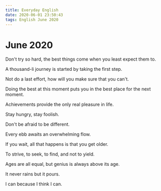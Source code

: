 ```yaml
---
title: Everyday English
date: 2020-06-01 23:50:43
tags: English June 2020
---
```



# June 2020

Don't try so hard, the best things come when you least expect them to.

A thousand-li journey is started by taking the first step.

Not do a last effort, how will you make sure that you can't.

Doing the best at this moment puts you in the best place for the next moment.

Achievements provide the only real pleasure in life.

Stay hungry, stay foolish.

Don't be afraid to be different.

Every ebb awaits an overwhelming flow.

If you wait, all that happens is that you get older.

To strive, to seek, to find, and not to yield.

Ages are all equal, but genius is always above its age.

It never rains but it pours.

I can because I think I can.
